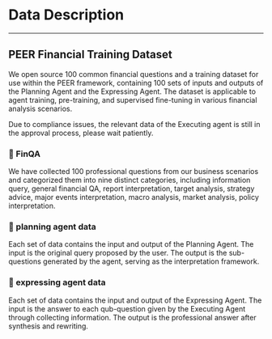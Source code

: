 # Data Description
****************************************
## PEER Financial Training Dataset
We open source 100 common financial questions and a training dataset for use within the PEER framework, containing 100 sets of inputs and outputs of the Planning Agent and the Expressing Agent. The dataset is applicable to agent training, pre-training, and supervised fine-tuning in various financial analysis scenarios. 

Due to compliance issues, the relevant data of the Executing agent is still in the approval process, please wait patiently.

### 🌟 FinQA
We have collected 100 professional questions from our business scenarios and categorized them into nine distinct categories, including information query, general financial QA, report interpretation, target analysis, strategy advice, major events interpretation, macro analysis, market analysis, policy interpretation. 

### 🌟 planning agent data
Each set of data contains the input and output of the Planning Agent. The input is the original query proposed by the user. The output is the sub-questions generated by the agent, serving as the interpretation framework.

### 🌟 expressing agent data
Each set of data contains the input and output of the Expressing Agent. The input is the answer to each qub-question given by the Executing Agent through collecting information. The output is the professional answer after synthesis and rewriting. 